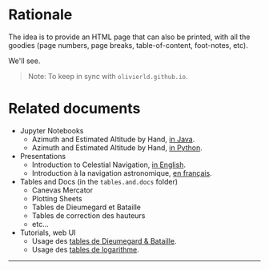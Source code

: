 # Rationale
The idea is to provide an HTML page that can also be printed, with all the goodies (page numbers, page breaks, table-of-content, foot-notes, etc).  

We'll see.

> Note: To keep in sync with `olivierld.github.io`.

# Related documents
- Jupyter Notebooks
  - Azimuth and Estimated Altitude by Hand, [in Java](./notebooks/Z_and_He_byHand_Java.ipynb).
  - Azimuth and Estimated Altitude by Hand, [in Python](./notebooks/Z_and_He_byHand_python.ipynb).
- Presentations
  - Introduction to Celestial Navigation, [in English](./presentations/NavAstroIntro_en.pdf).
  - Introduction à la navigation astronomique, [en français](./presentations/NavAstroIntro_fr.pdf).
- Tables and Docs (in the `tables.and.docs` folder)
  - Canevas Mercator
  - Plotting Sheets
  - Tables de Dieumegard et Bataille
  - Tables de correction des hauteurs
  - etc...
- Tutorials, web UI
  - Usage des [tables de Dieumegard & Bataille](./tutorials/dieumegard.bataille.tuto.html).
  - Usage des [tables de logarithme](./tutorials/logarithmes.tuto.html).

---

